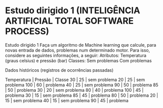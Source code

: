 # Estudo dirigido 1 (INTELIGÊNCIA ARTIFICIAL TOTAL SOFTWARE PROCESS) 

Estudo dirigido 1
Faça um algoritmo de Machine learning que calcule, para novas entrada de dados, problemas num determinado motor. Para isso, considere as seguintes informações, a seguir:
Atributos:
Temperatura (graus celsius) e pressão (bar) 
Classes:
Sem problemas
Com problemas 
 
Dados históricos (registros de ocorrências passadas)
 
Temperatura | Pressão | Classe
30          | 25      | sem problema
20          | 25      | sem problema
100         | 60      | problema
40          | 25      | sem problema
90          | 50      | problema
85          | 50      | problema
30          | 20      | sem problema
80          | 40      | problema
100         | 45      | problema
30          | 15      | sem problema
85          | 45      | problema
80          | 50      | problema
20          | 15      | sem problema
40          | 15      | sem problema
90          | 45      | problema

